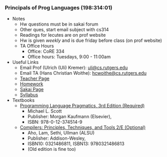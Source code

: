 ### Principals of Prog Languages (198:314:01)
- Notes
	- Hw questions must be in sakai forum
	- Other ques, start email subject with cs314
	- Readings for lecutes are on prof website
	- Hw is given *weekly* and is due friday before class (on prof website)
	- TA Office Hours
		- Office: CoRE 334 
		- Office hours: Tuesdays, 9:00 - 11:00am 
- Useful Links
	- Email Prof (Ulrich (Uli) Kremer): [uli@cs.rutgers.edu](uli@cs.rutgers.edu)
	- Email TA (Hans Christian Woithe): [hcwoithe@cs.rutgers.edu](hcwoithe@cs.rutgers.edu)
	- [Teacher Page](http://www.cs.rutgers.edu/courses/314/classes/spring_2014_kremer/)
	- [Homework](http://www.cs.rutgers.edu/courses/314/classes/spring_2014_kremer/homeworks/)
	- [Sakai Page](https://sakai.rutgers.edu/portal/site/db223b0d-e21c-4f81-888a-7b33b645eaf4)
	- [Syllabus](http://www.cs.rutgers.edu/courses/314/classes/spring_2014_kremer/lectures/)
- Textbooks
	- [Programming Language Pragmatics, 3rd Edition (Required)](/resources/PLP_Scott_3e.pdf)
		- Michael L. Scott
		- Publisher: Morgan Kaufmann (Elsevier), 
		- ISBN: 978-0-12-374514-9 
	- [Compilers: Principles, Techniques, and Tools 2/E (Optional)](/resources/CPTaT_ALSU_2e.pdf)
		- Aho, Lam, Sethi, Ullman (ALSU)
		- Publisher: Addison-Wesley,
		- ISBN10: 0321486811, ISBN13: 9780321486813 
		- (Old edition is fine too)